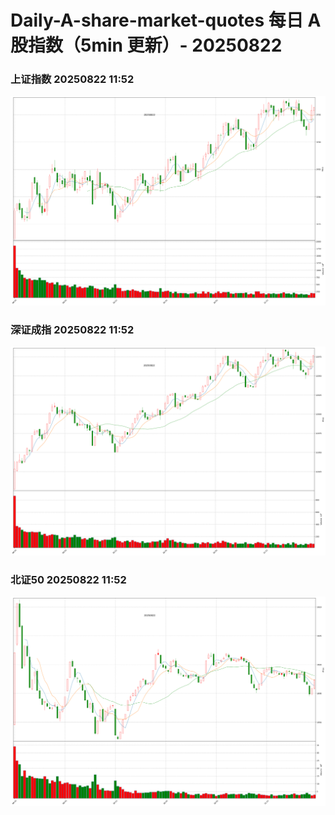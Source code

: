 
# Daily-A-share-market-quotes 每日 A 股指数（5min 更新）- 20250822

### 上证指数 20250822 11:52
![](./fig/2025/8/20250822-sh000001.png)

### 深证成指 20250822 11:52
![](./fig/2025/8/20250822-sz399001.png)

### 北证50 20250822 11:52
![](./fig/2025/8/20250822-bj899050.png)
